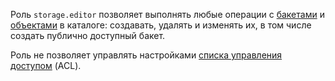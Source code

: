 Роль `storage.editor` позволяет выполнять любые операции с [бакетами](../../storage/concepts/bucket.md) и [объектами](../../storage/concepts/object.md) в каталоге: создавать, удалять и изменять их, в том числе создать публично доступный бакет.

Роль не позволяет управлять настройками [списка управления доступом](../../storage/concepts/acl.md) (ACL).